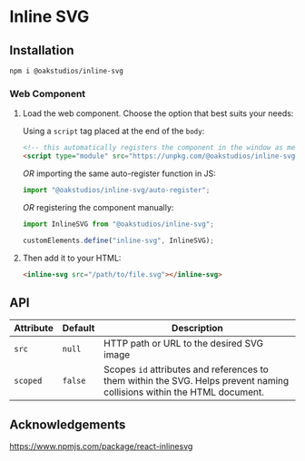 # Inline SVG

<!-- **[Demo](https://oakstudios.github.io/inline-svg)** -->

## Installation

```
npm i @oakstudios/inline-svg
```

### Web Component

1. Load the web component. Choose the option that best suits your needs:
    
    Using a `script` tag placed at the end of the `body`:
    
    ```html
    <!-- this automatically registers the component in the window as mechanical-ragger -->
    <script type="module" src="https://unpkg.com/@oakstudios/inline-svg@latest/auto-register.js"></script>
    ```
    
    _OR_ importing the same auto-register function in JS:
    
    ```js
    import "@oakstudios/inline-svg/auto-register";
    ```
    
    _OR_ registering the component manually:
    
    ```js
    import InlineSVG from "@oakstudios/inline-svg";
    
    customElements.define("inline-svg", InlineSVG);
    ```

2. Then add it to your HTML:

   ```html
   <inline-svg src="/path/to/file.svg"></inline-svg>
   ```

## API
| Attribute | Default | Description |
| - | - | - |
| `src` | `null` | HTTP path or URL to the desired SVG image |
| `scoped` | `false` | Scopes `id` attributes and references to them within the SVG. Helps prevent naming collisions within the HTML document. |

## Acknowledgements
https://www.npmjs.com/package/react-inlinesvg

